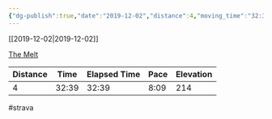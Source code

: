 ```yaml
---
{"dg-publish":true,"date":"2019-12-02","distance":4,"moving_time":"32:39","elapsed_time":"32:39","pace":"8:09","total_elevation_gain":214,"url":"https://www.strava.com/activities/2907308673","permalink":"/01-personal/strava/2019-12-02-the-melt/","dgPassFrontmatter":true}
---
```



[[2019-12-02\|2019-12-02]]

[The Melt](https://www.strava.com/activities/2907308673)

| Distance | Time  | Elapsed Time | Pace | Elevation |
| -------- | ----- | ------------ | ---- | --------- |
| 4        | 32:39 | 32:39        | 8:09 | 214       |




#strava
